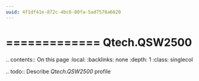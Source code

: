 ```yaml
---
uuid: 4f1df41e-872c-4bc6-80fa-5ad7578a6620
---
```



=============
Qtech.QSW2500
=============

.. contents:: On this page
    :local:
    :backlinks: none
    :depth: 1
    :class: singlecol

.. todo::
    Describe *Qtech.QSW2500* profile

